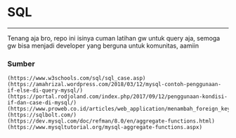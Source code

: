 # SQL
---
Tenang aja bro, repo ini isinya cuman latihan gw untuk query aja, semoga gw bisa menjadi developer yang berguna untuk komunitas, aamiin

### Sumber
```
(https://www.w3schools.com/sql/sql_case.asp)
(https://amahrizal.wordpress.com/2018/03/12/mysql-contoh-penggunaan-if-else-di-query-mysql/)
(https://portal.rodjoland.com/index.php/2017/09/12/penggunaan-kondisi-if-dan-case-di-mysql/)
(https://www.proweb.co.id/articles/web_application/menambah_foreign_key_melalui_phpmyadmin.html)
(https://sqlbolt.com/)
(https://dev.mysql.com/doc/refman/8.0/en/aggregate-functions.html)
(https://www.mysqltutorial.org/mysql-aggregate-functions.aspx)
```

